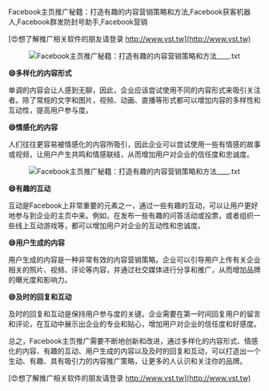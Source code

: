 Facebook主页推广秘籍：打造有趣的内容营销策略和方法,Facebook获客机器人,Facebook群发防封号助手,Facebook营销

[😍想了解推广相关软件的朋友请登录 http://www.vst.tw](http://www.vst.tw)

 <center><img src="https://vst.tw/MP4/tuiguang/png/8.png" alt="Facebook主页推广秘籍：打造有趣的内容营销策略和方法____.txt"></center>

**😄多样化的内容形式**

单调的内容会让人感到无聊，因此，企业应该尝试使用不同的内容形式来吸引关注者。除了常规的文字和图片，视频、动画、直播等形式都可以增加内容的多样性和互动性，提高用户参与度。

**😄情感化的内容**

人们往往更容易被情感化的内容所吸引，因此企业可以尝试使用一些有情感的故事或视频，让用户产生共鸣和情感联结，从而增加用户对企业的信任度和忠诚度。

 <center><img src="https://vst.tw/MP4/tuiguang/png/8.png" alt="Facebook主页推广秘籍：打造有趣的内容营销策略和方法____.txt"></center>

**😄有趣的互动**

互动是Facebook上非常重要的元素之一，通过一些有趣的互动，可以让用户更好地参与到企业的主页中来。例如，在发布一些有趣的问答活动或投票，或者组织一些线上互动游戏等，都可以增加用户对企业的互动性和忠诚度。

**😄用户生成的内容**

用户生成的内容是一种非常有效的内容营销策略。企业可以引导用户上传有关企业相关的照片、视频、评论等内容，并通过社交媒体进行分享和推广，从而增加品牌的曝光度和影响力。

**😄及时的回复和互动**

及时的回复和互动是保持用户参与度的关键。企业需要在第一时间回复用户的留言和评论，在互动中展示出企业的专业和贴心，增加用户对企业的信任度和好感度。

总之，Facebook主页推广需要不断地创新和改进，通过多样化的内容形式、情感化的内容、有趣的互动、用户生成的内容以及及时的回复和互动，可以打造出一个生动、有趣、具有吸引力的内容推广策略，让更多的人认识和关注你的品牌。

[😍想了解推广相关软件的朋友请登录 http://www.vst.tw](http://www.vst.tw)



